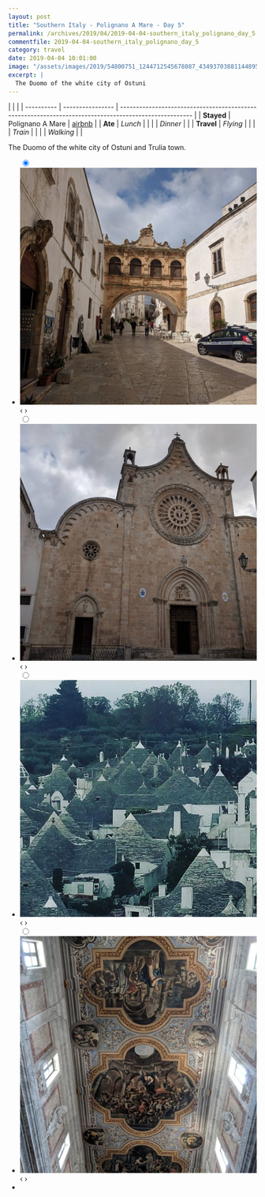 ```yaml
---
layout: post
title: "Southern Italy - Polignano A Mare - Day 5"
permalink: /archives/2019/04/2019-04-04-southern_italy_polignano_day_5
commentfile: 2019-04-04-southern_italy_polignano_day_5
category: travel
date: 2019-04-04 10:01:00
image: "/assets/images/2019/54800751_1244712545678087_4349370388114489512_n_18024605461187765.jpg"
excerpt: |
  The Duomo of the white city of Ostuni
---
```


|            |                  |
| ---------- | ---------------- | ----------------------------------------------------------------------------------------------------- |
| **Stayed** | Polignano A Mare | [airbnb](https://www.airbnb.co.uk/rooms/32621716?source_impression_id=p3_1733496905_P3oCuYLWPfJPBRKJ) |
| **Ate**    | _Lunch_          |                                                                                                       |
|            | _Dinner_         |                                                                                                       |
| **Travel** | _Flying_         |                                                                                                       |
|            | _Train_          |                                                                                                       |
|            | _Walking_        |                                                                                                       |

The Duomo of the white city of Ostuni and Trulia town.

<ul class="slides">
    <input type="radio" name="radio-btn" id="img-1" checked="checked" />
    <li class="slide-container">
        <div class="slide">
          <a href="/assets/images/2019/53646642_131243864626250_1495820654198899494_n_17865202795358779.jpg"><img src="/assets/images/2019/53646642_131243864626250_1495820654198899494_n_17865202795358779.jpg" /></a>
        </div>			
    	<div class="nav">
      	     <label for="img-4" class="prev">&#x2039;</label>
      	     <label for="img-2" class="next">&#x203a;</label>
    	 </div>
    </li>    <input type="radio" name="radio-btn" id="img-2"  />
    <li class="slide-container">
        <div class="slide">
          <a href="/assets/images/2019/54800751_1244712545678087_4349370388114489512_n_18024605461187765.jpg"><img src="/assets/images/2019/54800751_1244712545678087_4349370388114489512_n_18024605461187765.jpg" /></a>
        </div>			
    	<div class="nav">
      	     <label for="img-1" class="prev">&#x2039;</label>
      	     <label for="img-3" class="next">&#x203a;</label>
    	 </div>
    </li>    <input type="radio" name="radio-btn" id="img-3"  />
    <li class="slide-container">
        <div class="slide">
          <a href="/assets/images/2019/54511170_272472617025005_8356345249932896720_n_18043642018075027.jpg"><img src="/assets/images/2019/54511170_272472617025005_8356345249932896720_n_18043642018075027.jpg" /></a>
        </div>			
    	<div class="nav">
      	     <label for="img-2" class="prev">&#x2039;</label>
      	     <label for="img-4" class="next">&#x203a;</label>
    	 </div>
    </li>
    <input type="radio" name="radio-btn" id="img-4" />
    <li class="slide-container">
        <div class="slide">
          <a href="/assets/images/2019/54247506_309789802974595_1546098069800545528_n_17941879870272145.jpg"><img src="/assets/images/2019/54247506_309789802974595_1546098069800545528_n_17941879870272145.jpg" /></a>
        </div>
    	<div class="nav">
      	     <label for="img-3" class="prev">&#x2039;</label>
      	     <label for="img-1" class="next">&#x203a;</label>
    	 </div>
    </li>
  <li class="nav-dots">
      <label for="img-1" class="nav-dot" id="img-dot-1"></label>
      <label for="img-2" class="nav-dot" id="img-dot-2"></label>
      <label for="img-3" class="nav-dot" id="img-dot-3"></label>
      <label for="img-4" class="nav-dot" id="img-dot-4"></label>
  </li>
</ul>
